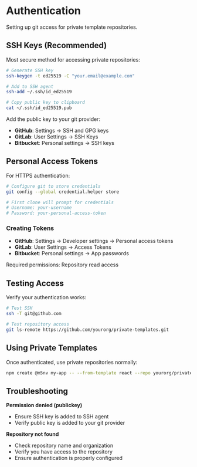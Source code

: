 # Authentication

Setting up git access for private template repositories.

## SSH Keys (Recommended)

Most secure method for accessing private repositories:

```bash
# Generate SSH key
ssh-keygen -t ed25519 -C "your.email@example.com"

# Add to SSH agent
ssh-add ~/.ssh/id_ed25519

# Copy public key to clipboard
cat ~/.ssh/id_ed25519.pub
```

Add the public key to your git provider:
- **GitHub**: Settings → SSH and GPG keys
- **GitLab**: User Settings → SSH Keys
- **Bitbucket**: Personal settings → SSH keys

## Personal Access Tokens

For HTTPS authentication:

```bash
# Configure git to store credentials
git config --global credential.helper store

# First clone will prompt for credentials
# Username: your-username
# Password: your-personal-access-token
```

### Creating Tokens

- **GitHub**: Settings → Developer settings → Personal access tokens
- **GitLab**: User Settings → Access Tokens
- **Bitbucket**: Personal settings → App passwords

Required permissions: Repository read access

## Testing Access

Verify your authentication works:

```bash
# Test SSH
ssh -T git@github.com

# Test repository access
git ls-remote https://github.com/yourorg/private-templates.git
```

## Using Private Templates

Once authenticated, use private repositories normally:

```bash
npm create @m5nv my-app -- --from-template react --repo yourorg/private-templates
```

## Troubleshooting

**Permission denied (publickey)**
- Ensure SSH key is added to SSH agent
- Verify public key is added to your git provider

**Repository not found**
- Check repository name and organization
- Verify you have access to the repository
- Ensure authentication is properly configured